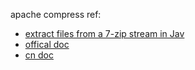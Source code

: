 apache compress ref: 
- [extract files from a 7-zip stream in Jav](https://stackoverflow.com/questions/21897286/how-to-extract-files-from-a-7-zip-stream-in-java-without-store-it-on-hard-disk)
- [offical doc](https://commons.apache.org/proper/commons-compress/examples.html)
- [cn doc](https://memorynotfound.com/java-7z-seven-zip-example-compress-decompress-file/)